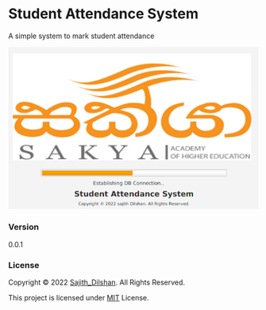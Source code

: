 # Student Attendance System
A simple system to mark student attendance

![](img/sms.png)

### Version
0.0.1

### License
Copyright © 2022 [Sajith_Dilshan](https://www.linkedin.com/in/sajith-dilshan/). All Rights Reserved.

This project is licensed under [MIT](LICENSE.txt) License.
